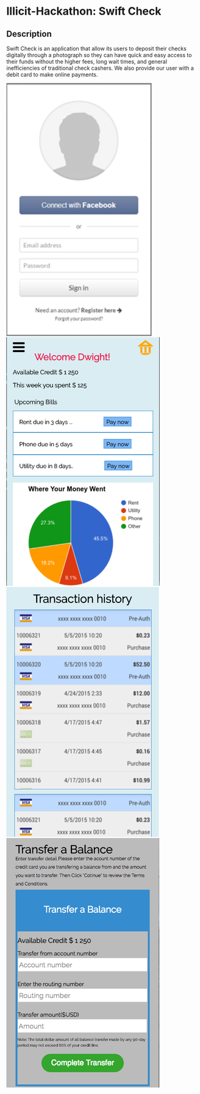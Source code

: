 # Illicit-Hackathon: Swift Check

## Description

Swift Check is an application that allow its users to deposit their checks digitally through a photograph so they can have quick and easy access to their funds without the higher fees, long wait times, and general inefficiencies of traditional check cashers. We also provide our user with a debit card to make online payments.

![Alt text](/images/log-in.png?raw=true "Log in")
![Alt text](/images/dashboard.png?raw=true "My dashboard")
![Alt text](/images/transactions.png?raw=true "Transactions History")
![Alt text](/images/transfers.png?raw=true "Tranfer a Balance")
